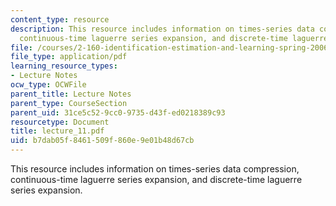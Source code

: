 ```yaml
---
content_type: resource
description: This resource includes information on times-series data compression,
  continuous-time laguerre series expansion, and discrete-time laguerre series expansion.
file: /courses/2-160-identification-estimation-and-learning-spring-2006/b7dab05f8461509f860e9e01b48d67cb_lecture_11.pdf
file_type: application/pdf
learning_resource_types:
- Lecture Notes
ocw_type: OCWFile
parent_title: Lecture Notes
parent_type: CourseSection
parent_uid: 31ce5c52-9cc0-9735-d43f-ed0218389c93
resourcetype: Document
title: lecture_11.pdf
uid: b7dab05f-8461-509f-860e-9e01b48d67cb
---
```

This resource includes information on times-series data compression, continuous-time laguerre series expansion, and discrete-time laguerre series expansion.

